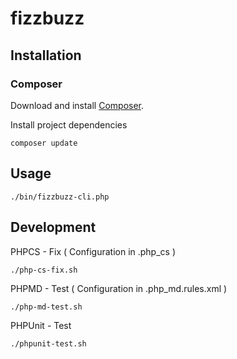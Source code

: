 # fizzbuzz

## Installation

### Composer
Download and install [Composer].

Install project dependencies
```
composer update
```

## Usage
```
./bin/fizzbuzz-cli.php
```

## Development
PHPCS - Fix ( Configuration in .php_cs )
```
./php-cs-fix.sh
```

PHPMD - Test ( Configuration in .php_md.rules.xml )
```
./php-md-test.sh
```

PHPUnit - Test
```
./phpunit-test.sh
```

[Composer]: https://getcomposer.org
